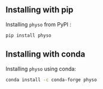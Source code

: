 ## Installing with pip

Installing `physo` from PyPI :
```bash
pip install physo
```

## Installing with conda

Installing `physo` using conda:
```bash
conda install -c conda-forge physo
```
